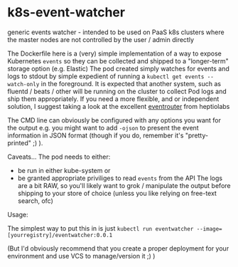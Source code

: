 # k8s-event-watcher
generic events watcher - intended to be used on PaaS k8s clusters where the master nodes are not controlled by the user / admin directly

The Dockerfile here is a (very) simple implementation of a way to expose Kubernetes `events` so they can be collected and shipped to a "longer-term" storage option (e.g. Elastic)  The pod created simply watches for events and logs to stdout by simple expedient of running a `kubectl get events --watch-only` in the foreground.  It is expected that another system, such as fluentd / beats / other will be running on the cluster to collect Pod logs and ship them appropriately.  If you need a more flexible, and or independent solution, I suggest taking a look at the excellent [eventrouter](https://github.com/heptiolabs/eventrouter) from heptiolabs 

The CMD line can obviously be configured with any options you want for the output e.g. you might want to add `-ojson` to present the event information in JSON format (though if you do, remember it's "pretty-printed" ;) ).  

Caveats... 
The pod needs to either: 
- be run in either kube-system
  or
- be granted appropriate priviliges to read `events` from the API
The logs are a bit RAW, so you'll likely want to grok / manipulate the output before shipping to your store of choice (unless you like relying on free-text search, ofc)

Usage:

The simplest way to put this in is just `kubectl run eventwatcher --image=[yourregistry]/eventwatcher:0.0.1`

(But I'd obviously recommend that you create a proper deployment for your environment and use VCS to manage/version it ;) )

